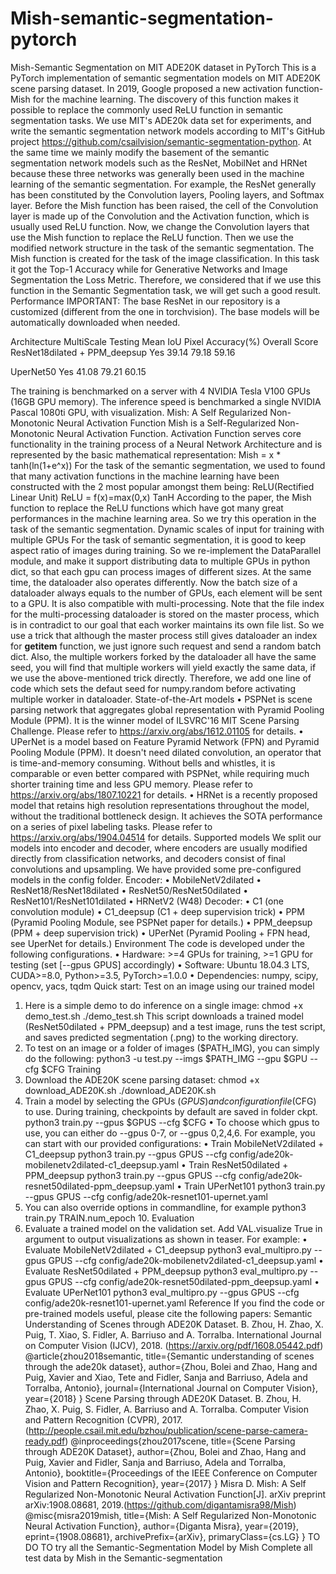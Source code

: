 # Mish-semantic-segmentation-pytorch
Mish-Semantic Segmentation on MIT ADE20K dataset in PyTorch
This is a PyTorch implementation of semantic segmentation models on MIT ADE20K scene parsing dataset.
In 2019, Google proposed a new activation function-Mish for the machine learning. The discovery of this function makes it possible to replace the commonly used ReLU function in semantic segmentation tasks. We use MIT's ADE20k data set for experiments, and write the semantic segmentation network models according to MIT's GitHub project https://github.com/csailvision/semantic-segmentation-python. At the same time we mainly modify the basement of the semantic segmentation network models such as the ResNet, MobilNet and HRNet because these three networks was generally been used in the machine learning of the semantic segmentation. 
For example, the ResNet generally has been constituted by the Convolution layers, Pooling layers, and Softmax layer. Before the Mish function has been raised, the cell of the Convolution layer is made up of the Convolution and the Activation function, which is usually used ReLU function. Now, we change the Convolution layers that use the Mish function to replace the ReLU function. Then we use the modified network structure in the task of the semantic segmentation.
The Mish function is created for the task of the image classification. In this task it got the Top-1 Accuracy while for Generative Networks and Image Segmentation the Loss Metric. Therefore, we considered that if we use this function in the Semantic Segmentation task, we will get such a good result.
Performance
IMPORTANT: The base ResNet in our repository is a customized (different from the one in torchvision). The base models will be automatically downloaded when needed.

Architecture	MultiScale Testing	Mean IoU	Pixel Accuracy(%)	Overall Score
ResNet18dilated + PPM_deepsup	Yes	39.14	79.18	59.16
				
UperNet50	Yes	41.08	79.21	60.15
				

The training is benchmarked on a server with 4 NVIDIA Tesla V100 GPUs (16GB GPU memory). The inference speed is benchmarked a single NVIDIA Pascal 1080ti GPU, with visualization.
Mish: A Self Regularized Non-Monotonic Neural Activation Function 
Mish is a Self-Regularized Non-Monotonic Neural Activation Function. Activation Function serves core functionality in the training process of a Neural Network Architecture and is represented by the basic mathematical representation:
Mish = x * tanh(ln(1+e^x))
For the task of the semantic segmentation, we used to found that many activation functions in the machine learning have been constructed with the 2 most popular amongst them being:
ReLU(Rectified Linear Unit) ReLU = f(x)=max(0,x)
TanH
According to the paper, the Mish function to replace the ReLU functions which have got many great performances in the machine learning area. So we try this operation in the task of the semantic segmentation.
Dynamic scales of input for training with multiple GPUs 
For the task of semantic segmentation, it is good to keep aspect ratio of images during training. So we re-implement the DataParallel module, and make it support distributing data to multiple GPUs in python dict, so that each gpu can process images of different sizes. At the same time, the dataloader also operates differently. 
Now the batch size of a dataloader always equals to the number of GPUs, each element will be sent to a GPU. It is also compatible with multi-processing. Note that the file index for the multi-processing dataloader is stored on the master process, which is in contradict to our goal that each worker maintains its own file list. So we use a trick that although the master process still gives dataloader an index for __getitem__ function, we just ignore such request and send a random batch dict. Also, the multiple workers forked by the dataloader all have the same seed, you will find that multiple workers will yield exactly the same data, if we use the above-mentioned trick directly. Therefore, we add one line of code which sets the defaut seed for numpy.random before activating multiple worker in dataloader.
State-of-the-Art models
•	PSPNet is scene parsing network that aggregates global representation with Pyramid Pooling Module (PPM). It is the winner model of ILSVRC'16 MIT Scene Parsing Challenge. Please refer to https://arxiv.org/abs/1612.01105 for details.
•	UPerNet is a model based on Feature Pyramid Network (FPN) and Pyramid Pooling Module (PPM). It doesn't need dilated convolution, an operator that is time-and-memory consuming. Without bells and whistles, it is comparable or even better compared with PSPNet, while requiring much shorter training time and less GPU memory. Please refer to https://arxiv.org/abs/1807.10221 for details.
•	HRNet is a recently proposed model that retains high resolution representations throughout the model, without the traditional bottleneck design. It achieves the SOTA performance on a series of pixel labeling tasks. Please refer to https://arxiv.org/abs/1904.04514 for details.
Supported models
We split our models into encoder and decoder, where encoders are usually modified directly from classification networks, and decoders consist of final convolutions and upsampling. We have provided some pre-configured models in the config folder.
Encoder:
•	MobileNetV2dilated
•	ResNet18/ResNet18dilated
•	ResNet50/ResNet50dilated
•	ResNet101/ResNet101dilated
•	HRNetV2 (W48)
Decoder:
•	C1 (one convolution module)
•	C1_deepsup (C1 + deep supervision trick)
•	PPM (Pyramid Pooling Module, see PSPNet paper for details.)
•	PPM_deepsup (PPM + deep supervision trick)
•	UPerNet (Pyramid Pooling + FPN head, see UperNet for details.)
Environment
The code is developed under the following configurations.
•	Hardware: >=4 GPUs for training, >=1 GPU for testing (set [--gpus GPUS] accordingly)
•	Software: Ubuntu 18.04.3 LTS, CUDA>=8.0, Python>=3.5, PyTorch>=1.0.0
•	Dependencies: numpy, scipy, opencv, yacs, tqdm
Quick start: Test on an image using our trained model 
1.	Here is a simple demo to do inference on a single image:
chmod +x demo_test.sh
./demo_test.sh
This script downloads a trained model (ResNet50dilated + PPM_deepsup) and a test image, runs the test script, and saves predicted segmentation (.png) to the working directory.
2.	To test on an image or a folder of images ($PATH_IMG), you can simply do the following:
python3 -u test.py --imgs $PATH_IMG --gpu $GPU --cfg $CFG
Training
1.	Download the ADE20K scene parsing dataset:
chmod +x download_ADE20K.sh
./download_ADE20K.sh
2.	Train a model by selecting the GPUs ($GPUS) and configuration file ($CFG) to use. During training, checkpoints by default are saved in folder ckpt.
python3 train.py --gpus $GPUS --cfg $CFG 
•	To choose which gpus to use, you can either do --gpus 0-7, or --gpus 0,2,4,6.
For example, you can start with our provided configurations: 
•	Train MobileNetV2dilated + C1_deepsup
python3 train.py --gpus GPUS --cfg config/ade20k-mobilenetv2dilated-c1_deepsup.yaml
•	Train ResNet50dilated + PPM_deepsup
python3 train.py --gpus GPUS --cfg config/ade20k-resnet50dilated-ppm_deepsup.yaml
•	Train UPerNet101
python3 train.py --gpus GPUS --cfg config/ade20k-resnet101-upernet.yaml
3.	You can also override options in commandline, for example python3 train.py TRAIN.num_epoch 10.
Evaluation
1.	Evaluate a trained model on the validation set. Add VAL.visualize True in argument to output visualizations as shown in teaser.
For example:
•	Evaluate MobileNetV2dilated + C1_deepsup
python3 eval_multipro.py --gpus GPUS --cfg config/ade20k-mobilenetv2dilated-c1_deepsup.yaml
•	Evaluate ResNet50dilated + PPM_deepsup
python3 eval_multipro.py --gpus GPUS --cfg config/ade20k-resnet50dilated-ppm_deepsup.yaml
•	Evaluate UPerNet101
python3 eval_multipro.py --gpus GPUS --cfg config/ade20k-resnet101-upernet.yaml
Reference
If you find the code or pre-trained models useful, please cite the following papers:
Semantic Understanding of Scenes through ADE20K Dataset. B. Zhou, H. Zhao, X. Puig, T. Xiao, S. Fidler, A. Barriuso and A. Torralba. International Journal on Computer Vision (IJCV), 2018. (https://arxiv.org/pdf/1608.05442.pdf)
@article{zhou2018semantic,
title={Semantic understanding of scenes through the ade20k dataset},
author={Zhou, Bolei and Zhao, Hang and Puig, Xavier and Xiao, Tete and Fidler, Sanja and Barriuso, Adela and Torralba, Antonio},
journal={International Journal on Computer Vision},
year={2018}
}
Scene Parsing through ADE20K Dataset. B. Zhou, H. Zhao, X. Puig, S. Fidler, A. Barriuso and A. Torralba. Computer Vision and Pattern Recognition (CVPR), 2017. (http://people.csail.mit.edu/bzhou/publication/scene-parse-camera-ready.pdf)
@inproceedings{zhou2017scene,
  title={Scene Parsing through ADE20K Dataset},
  author={Zhou, Bolei and Zhao, Hang and Puig, Xavier and Fidler, Sanja and Barriuso, Adela and Torralba, Antonio},
  booktitle={Proceedings of the IEEE Conference on Computer Vision and Pattern Recognition},
  year={2017}
}
Misra D. Mish: A Self Regularized Non-Monotonic Neural Activation Function[J]. arXiv preprint arXiv:1908.08681, 2019.(https://github.com/digantamisra98/Mish)
@misc{misra2019mish,
  title={Mish: A Self Regularized Non-Monotonic Neural Activation Function},
  author={Diganta Misra},
  year={2019},
  eprint={1908.08681},
  archivePrefix={arXiv},
  primaryClass={cs.LG}
}
TO DO
TO try all the Semantic-Segmentation Model by Mish
Complete all test data by Mish in the Semantic-segmentation
